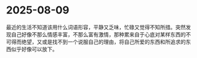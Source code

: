 # 2025-08-09

最近的生活不知道该用什么词语形容，平静又乏味，忙碌又觉得不知所措。突然发现自己好像不那么情感丰富，不那么富有激情，那种累来自于心底对某样东西的不可得而绝望，又或是找不到一个说服自己的理由，将自己所爱的东西和所追求的东西似乎好像可以放下。